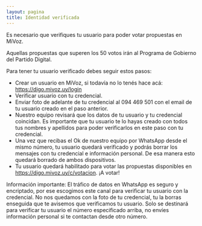 ```yaml
---
layout: pagina
title: Identidad verificada
---
```


Es necesario que verifiques tu usuario para poder votar propuestas en MiVoz.

Aquellas propuestas que superen los 50 votos irán al Programa de Gobierno del Partido Digital.

Para tener tu usuario verificado debes seguir estos pasos:
 - Crear un usuario en MiVoz, si todavía no lo tenés hace acá: https://digo.mivoz.uy/login
 - Verificar usuario con tu credencial.
 - Enviar foto de adelante de tu credencial al 094 469 501 con el email de tu usuario creado en el paso anterior.
 - Nuestro equipo revisará que los datos de tu usuario y tu credencial coincidan. Es importante que tu usuario te lo hayas creado con todos tus nombres y apellidos para poder verificarlos en este paso con tu credencial.
 - Una vez que recibas el Ok de nuestro equipo por WhatsApp desde el mismo número, tu usuario quedará verificado y podrás borrar los mensajes con tu credencial e información personal. De esa manera esto quedará borrado de ambos dispositivos.
 - Tu usuario quedará habilitado para votar las propuestas disponibles en https://digo.mivoz.uy/c/votacion. ¡A votar!

Información importante:
El tráfico de datos en WhatsApp es seguro y encriptado, por ese escogimos este canal para verificar tu usuario con la credencial. No nos quedamos con la foto de tu credencial, tu la borras enseguida que te avisemos que verificamos tu usuario. Solo se destinará para verificar tu usuario el número especificado arriba, no envíes información personal si te contactan desde otro número.
